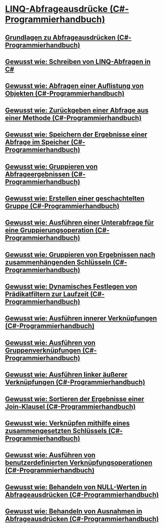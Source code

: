 # [LINQ-Abfrageausdrücke (C#-Programmierhandbuch)](index.md)
## [Grundlagen zu Abfrageausdrücken (C#-Programmierhandbuch)](query-expression-basics.md)
## [Gewusst wie: Schreiben von LINQ-Abfragen in C#](how-to-write-linq-queries.md)
## [Gewusst wie: Abfragen einer Auflistung von Objekten (C#-Programmierhandbuch)](how-to-query-a-collection-of-objects.md)
## [Gewusst wie: Zurückgeben einer Abfrage aus einer Methode (C#-Programmierhandbuch)](how-to-return-a-query-from-a-method.md)
## [Gewusst wie: Speichern der Ergebnisse einer Abfrage im Speicher (C#-Programmierhandbuch)](how-to-store-the-results-of-a-query-in-memory.md)
## [Gewusst wie: Gruppieren von Abfrageergebnissen (C#-Programmierhandbuch)](how-to-group-query-results.md)
## [Gewusst wie: Erstellen einer geschachtelten Gruppe (C#-Programmierhandbuch)](how-to-create-a-nested-group.md)
## [Gewusst wie: Ausführen einer Unterabfrage für eine Gruppierungsoperation (C#-Programmierhandbuch)](how-to-perform-a-subquery-on-a-grouping-operation.md)
## [Gewusst wie: Gruppieren von Ergebnissen nach zusammenhängenden Schlüsseln (C#-Programmierhandbuch)](how-to-group-results-by-contiguous-keys.md)
## [Gewusst wie: Dynamisches Festlegen von Prädikatfiltern zur Laufzeit (C#-Programmierhandbuch)](how-to-dynamically-specify-predicate-filters-at-runtime.md)
## [Gewusst wie: Ausführen innerer Verknüpfungen (C#-Programmierhandbuch)](how-to-perform-inner-joins.md)
## [Gewusst wie: Ausführen von Gruppenverknüpfungen (C#-Programmierhandbuch)](how-to-perform-grouped-joins.md)
## [Gewusst wie: Ausführen linker äußerer Verknüpfungen (C#-Programmierhandbuch)](how-to-perform-left-outer-joins.md)
## [Gewusst wie: Sortieren der Ergebnisse einer Join-Klausel (C#-Programmierhandbuch)](how-to-order-the-results-of-a-join-clause.md)
## [Gewusst wie: Verknüpfen mithilfe eines zusammengesetzten Schlüssels (C#-Programmierhandbuch)](how-to-join-by-using-composite-keys.md)
## [Gewusst wie: Ausführen von benutzerdefinierten Verknüpfungsoperationen (C#-Programmierhandbuch)](how-to-perform-custom-join-operations.md)
## [Gewusst wie: Behandeln von NULL-Werten in Abfrageausdrücken (C#-Programmierhandbuch)](how-to-handle-null-values-in-query-expressions.md)
## [Gewusst wie: Behandeln von Ausnahmen in Abfrageausdrücken (C#-Programmierhandbuch)](how-to-handle-exceptions-in-query-expressions.md)
